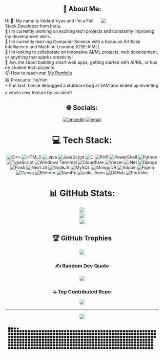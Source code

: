 <div align="center"> 
  
## 💫 About Me:
</div>
<p>
  <img align="right" src="https://github.com/user-attachments/assets/f48458dd-a624-49ce-bcd7-7fe30cc5cafd" width="190" />
  Hi 👋! My name is Vedant Vyas and I'm a Full Stack Developer from India.<br>
  🔭 I’m currently working on exciting tech projects and constantly improving 
     my development skills.<br>
  🌱 I’m currently learning Computer Science with a focus on Artificial Intelligence and Machine 
      Learning (CSE-AIML).<br>
  👯 I’m looking to collaborate on innovative AI/ML projects, web development, or anything that sparks 
      creativity!<br>
  💬 Ask me about building smart web apps, getting started with AI/ML, or tips on student tech projects.<br>
  📫 How to reach me: <a href="https://vedant417.github.io/Vedant-Vyas-Portfolio/">My Portfolio</a><br>
  😄 Pronouns: He/Him<br>
  ⚡ Fun fact: I once debugged a stubborn bug at 3AM and ended up inventing a whole new feature by accident!
</p>


<div align="center"> 
  
## 🌐 Socials:
[![LinkedIn](https://img.shields.io/badge/LinkedIn-%230077B5.svg?logo=linkedin&logoColor=white)](https://linkedin.com/in/http://www.linkedin.com/in/vedant-vyas-5172a028a) [![email](https://img.shields.io/badge/Email-D14836?logo=gmail&logoColor=white)](mailto:vedantvyas77@gmail.com) 
</div>


<div align="center"> 

# 💻 Tech Stack:
![C++](https://img.shields.io/badge/c++-%2300599C.svg?style=plastic&logo=c%2B%2B&logoColor=white) ![HTML5](https://img.shields.io/badge/html5-%23E34F26.svg?style=plastic&logo=html5&logoColor=white) ![Java](https://img.shields.io/badge/java-%23ED8B00.svg?style=plastic&logo=openjdk&logoColor=white) ![JavaScript](https://img.shields.io/badge/javascript-%23323330.svg?style=plastic&logo=javascript&logoColor=%23F7DF1E) ![C](https://img.shields.io/badge/c-%2300599C.svg?style=plastic&logo=c&logoColor=white) ![PHP](https://img.shields.io/badge/php-%23777BB4.svg?style=plastic&logo=php&logoColor=white) ![PowerShell](https://img.shields.io/badge/PowerShell-%235391FE.svg?style=plastic&logo=powershell&logoColor=white) ![Python](https://img.shields.io/badge/python-3670A0?style=plastic&logo=python&logoColor=ffdd54) ![TypeScript](https://img.shields.io/badge/typescript-%23007ACC.svg?style=plastic&logo=typescript&logoColor=white) ![Windows Terminal](https://img.shields.io/badge/Windows%20Terminal-%234D4D4D.svg?style=plastic&logo=windows-terminal&logoColor=white) ![Cloudflare](https://img.shields.io/badge/Cloudflare-F38020?style=plastic&logo=Cloudflare&logoColor=white) ![Vercel](https://img.shields.io/badge/vercel-%23000000.svg?style=plastic&logo=vercel&logoColor=white) ![.Net](https://img.shields.io/badge/.NET-5C2D91?style=plastic&logo=.net&logoColor=white) ![Django](https://img.shields.io/badge/django-%23092E20.svg?style=plastic&logo=django&logoColor=white) ![Flask](https://img.shields.io/badge/flask-%23000.svg?style=plastic&logo=flask&logoColor=white) ![Next JS](https://img.shields.io/badge/Next-black?style=plastic&logo=next.js&logoColor=white) ![NodeJS](https://img.shields.io/badge/node.js-6DA55F?style=plastic&logo=node.js&logoColor=white) ![MySQL](https://img.shields.io/badge/mysql-4479A1.svg?style=plastic&logo=mysql&logoColor=white) ![MongoDB](https://img.shields.io/badge/MongoDB-%234ea94b.svg?style=plastic&logo=mongodb&logoColor=white) ![Adobe](https://img.shields.io/badge/adobe-%23FF0000.svg?style=plastic&logo=adobe&logoColor=white) ![Figma](https://img.shields.io/badge/figma-%23F24E1E.svg?style=plastic&logo=figma&logoColor=white) ![Canva](https://img.shields.io/badge/Canva-%2300C4CC.svg?style=plastic&logo=Canva&logoColor=white) ![Blender](https://img.shields.io/badge/blender-%23F5792A.svg?style=plastic&logo=blender&logoColor=white) ![NumPy](https://img.shields.io/badge/numpy-%23013243.svg?style=plastic&logo=numpy&logoColor=white) ![scikit-learn](https://img.shields.io/badge/scikit--learn-%23F7931E.svg?style=plastic&logo=scikit-learn&logoColor=white) ![GitHub](https://img.shields.io/badge/github-%23121011.svg?style=plastic&logo=github&logoColor=white) ![Portfolio](https://img.shields.io/badge/Portfolio-%23000000.svg?style=plastic&logo=firefox&logoColor=#FF7139)
</div>

<div align="center"> 

# 📊 GitHub Stats:
![](https://github-readme-stats.vercel.app/api?username=Vedant417&theme=dark&hide_border=false&include_all_commits=true&count_private=true)<br/>
![](https://nirzak-streak-stats.vercel.app/?user=Vedant417&theme=dark&hide_border=false)<br/>
![](https://github-readme-stats.vercel.app/api/top-langs/?username=Vedant417&theme=dark&hide_border=false&include_all_commits=true&count_private=true&layout=compact)
</div>

<div align="center"> 
  
## 🏆 GitHub Trophies
![](https://github-profile-trophy.vercel.app/?username=Vedant417&theme=radical&no-frame=true&no-bg=false&margin-w=4)
</div>

<div align="center"> 
  
### ✍️ Random Dev Quote
![](https://quotes-github-readme.vercel.app/api?type=horizontal&theme=radical)
</div>

<div align="center"> 

### 🔝 Top Contributed Repo
![](https://github-contributor-stats.vercel.app/api?username=Vedant417&limit=5&theme=dark&combine_all_yearly_contributions=true)
</div>

<div align="center"> 
  
---
[![](https://visitcount.itsvg.in/api?id=Vedant417&icon=0&color=0)](https://visitcount.itsvg.in)
</div>

<div align="center"> 
  
![snake gif](https://github.com/Vedant417/Vedant417/blob/output/github-snake-dark.svg)
</div>
